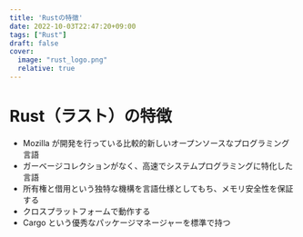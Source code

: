 ```yaml
---
title: 'Rustの特徴'
date: 2022-10-03T22:47:20+09:00
tags: ["Rust"]
draft: false
cover:
  image: "rust_logo.png"
  relative: true
---
```


# Rust（ラスト）の特徴

- Mozilla が開発を行っている比較的新しいオープンソースなプログラミング言語
- ガーベージコレクションがなく、高速でシステムプログラミングに特化した言語
- 所有権と借用という独特な機構を言語仕様としてもち、メモリ安全性を保証する
- クロスプラットフォームで動作する
- Cargo という優秀なパッケージマネージャーを標準で持つ

